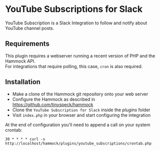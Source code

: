 YouTube Subscriptions for Slack
=========

YouTube Subscription is a Slack Integration to follow and notify about YouTube channel posts.


## Requirements

This plugin requires a webserver running a recent version of PHP and the Hammock API.  
For integrations that require polling, this case, `cron` is also required.


## Installation

* Make a clone of the Hammock git repository onto your web server
* Configure the Hammock as described in https://github.com/tinyspeck/hammock
* Clone the `YouTube Subscription for Slack` inside the *plugins* folder
* Visit `index.php` in your browser and start configuring the integration


At the end of configuration you'll need to append a call on your system crontab:

    30 * * * * curl -s http://localhost/hammock/plugins/youtube_subscriptions/crontab.php